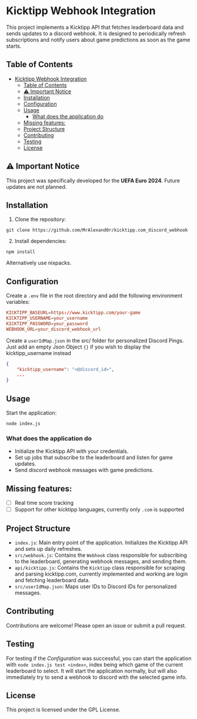 # Kicktipp Webhook Integration

This project implements a Kicktipp API that fetches leaderboard data and sends updates to a discord webhook. It is designed to periodically refresh subscriptions and notify users about game predictions as soon as the game starts.


## Table of Contents

- [Kicktipp Webhook Integration](#kicktipp-webhook-integration)
  - [Table of Contents](#table-of-contents)
  - [⚠️ Important Notice](#️-important-notice)
  - [Installation](#installation)
  - [Configuration](#configuration)
  - [Usage](#usage)
    - [What does the application do](#what-does-the-application-do)
  - [Missing features:](#missing-features)
  - [Project Structure](#project-structure)
  - [Contributing](#contributing)
  - [Testing](#testing)
  - [License](#license)

## ⚠️ Important Notice

This project was specifically developed for the **UEFA Euro 2024**. Future updates are not planned.

## Installation

1. Clone the repository:

`git clone https://github.com/MrAlexand0r/kicktipp.com_discord_webhook`

2. Install dependencies:

`npm install`


Alternatively use nixpacks. 

## Configuration

Create a `.env` file in the root directory and add the following environment variables:

```conf
KICKTIPP_BASEURL=https://www.kicktipp.com/your-game
KICKTIPP_USERNAME=your_username 
KICKTIPP_PASSWORD=your_password 
WEBHOOK_URL=your_discord_webhook_url
```

Create a `userIdMap.json` in the src/ folder for personalized Discord Pings. Just add an empty Json Object `{}`  if you wish to display the kicktipp_username instead

```json
{
    "kicktipp_username": "<@discord_id>",
    ...
}
```

## Usage

Start the application:

`node index.js`


### What does the application do
- Initialize the Kicktipp API with your credentials.
- Set up jobs that subscribe to the leaderboard and listen for game updates.
- Send discord webhook messages with game predictions.


## Missing features:
 - [ ] Real time score tracking
 - [ ] Support for other kicktipp languages, currently only `.com` is supported

## Project Structure

- `index.js`: Main entry point of the application. Initializes the Kicktipp API and sets up daily refreshes.
- `src/webhook.js`: Contains the `Webhook` class responsible for subscribing to the leaderboard, generating webhook messages, and sending them.
- `api/kicktipp.js`: Contains the `Kicktipp` class responsible for scraping and parsing kicktipp.com, currently implemented and working are login and fetching leaderboard data.
- `src/userIdMap.json`: Maps user IDs to Discord IDs for personalized messages.

## Contributing

Contributions are welcome! Please open an issue or submit a pull request.

## Testing

For testing if the _Configuration_ was successful, you can start the application with `node index.js test <index>`, index being which game of the current leaderboard to select. 
It will start the application normally, but will also immediately try to send a webhook to discord with the selected game info.

## License

This project is licensed under the GPL License.